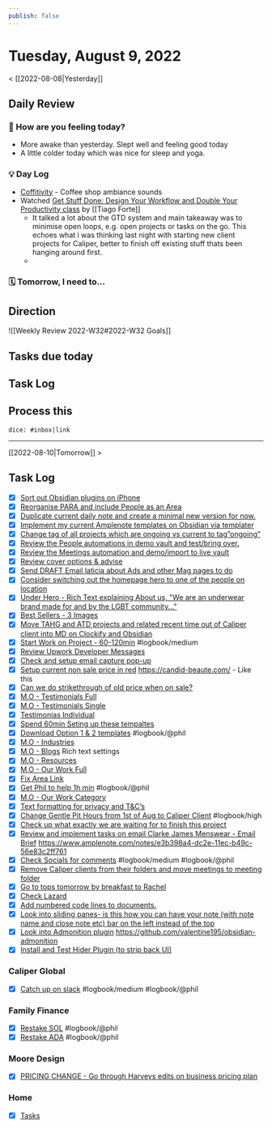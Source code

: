 ```yaml
---
publish: false 
---
```


# Tuesday, August 9, 2022

< [[2022-08-08|Yesterday]]

## Daily Review

### 📕 How are you feeling today?
- More awake than yesterday. Slept well and feeling good today
- A little colder today which was nice for sleep and yoga.


### 💡 Day Log
- [Coffitivity](https://coffitivity.com/) - Coffee shop ambiance sounds
- Watched [Get Stuff Done: Design Your Workflow and Double Your Productivity class](https://www.youtube.com/watch?v=xRiYyAN83tY&list=WL&index=4) by [[Tiago Forte]] 
	- It talked a lot about the GTD system and main takeaway was to minimise open loops, e.g. open projects or tasks on the go. This echoes what i was thinking last night with starting new client projects for Caliper, better to finish off existing stuff thats been hanging around first. 
	- 



### 🗓 Tomorrow, I need to...



## Direction

![[Weekly Review 2022-W32#2022-W32 Goals]]

## Tasks due today



##  Task Log



##  Process this

`dice: #inbox|link`


---

[[2022-08-10|Tomorrow]] >

## Task Log
- [x] [Sort out Obsidian plugins on iPhone](things:///show?id=JR6ZkeAfSJ3KNFeirzsoxT)
- [x] [Reorganise PARA and include People as an Area](things:///show?id=XHGPpfDAPioLpuyXRrxnua)
- [x] [Duplicate current daily note and create a minimal new version for now.](things:///show?id=MgEzExwZ3U69ksooFH9vvY)
- [x] [Implement my current Amplenote templates on Obsidian via templater](things:///show?id=3sNaHXZf6u7DSabrvaHudp)
- [x] [Change tag of all projects which are ongoing vs current to tag”ongoing”](things:///show?id=7cGZjWkP6efoR3QisXetJb)
- [x] [Review the People automations in demo vault and test/bring over.](things:///show?id=6XMegQckB9cafV7BTQmnTQ)
- [x] [Review the Meetings automation and demo/import to live vault](things:///show?id=Tqb2AWkvcpRBCUFKcrfik)
- [x] [Review cover options & advise](things:///show?id=XCUBoNw1SKShZCfspsdTNm)
- [x] [Send DRAFT Email laticia about Ads and other Mag pages to do](things:///show?id=X9GhRByhqUzgCevrS2fARr)
- [x] [Consider switching out the homepage hero to one of the people on location](things:///show?id=14DEXp6emM8wyrHvay8XiY)
- [x] [Under Hero - Rich Text explaining About us, "We are an underwear brand made for and by the LGBT community..."](things:///show?id=AgtEKm9M5BmyF8d9aZxEsP)
- [x] [Best Sellers - 3 Images](things:///show?id=Es39bWDrwV4r23djKVdz9C)
- [x] [Move TAHG and ATD projects and related recent time out of Caliper client into MD on Clockify and Obsidian](things:///show?id=Rua2cPiykeeFtBbCZmWKVb)
- [x] [Start Work on Project - 60-120min](things:///show?id=NzbRAi2cFwTToBG73t7gDm) #logbook/medium
- [x] [Review Upwork Developer Messages](things:///show?id=5RepHoqftC2EnwarbqTC44)
- [x] [Check and setup email capture pop-up](things:///show?id=2cPasicoWww73d7DP6Jk2n)
- [x] [Setup current non sale price in red](things:///show?id=CgTjLgSD5HaZ2eubkQaUqX)
	https://candid-beaute.com/ - Like this
- [x] [Can we do strikethrough of old price when on sale?](things:///show?id=7nihKFAdQwxoA8tXX8ovPW)
- [x] [M.O - Testimonials Full](things:///show?id=2sS1W2qdfTKyS8D1Ckcd5L)
- [x] [M.O - Testimonials Single](things:///show?id=JqHDJgSGTJ7QEqdoPyBr65)
- [x] [Testimonias Individual](things:///show?id=FBTzVKbD93FchPM5fEm2w7)
- [x] [Spend 60min Seting up these tempaltes](things:///show?id=JVGnTEGnBGxcJYeGJ8HVZg)
- [x] [Download Option 1 & 2 templates](things:///show?id=VbyJxESN1sNVfQZzjavYcN) #logbook/@phil
- [x] [M.O - Industries](things:///show?id=32RiGKvUkkLCfUJpFdotw8)
- [x] [M.O - Blogs](things:///show?id=C88PjUnc3RJ7Y8LzKDXSHK)
	Rich text settings
- [x] [M.O - Resources](things:///show?id=Qqhj6k1tqW76PRfhCir6At)
- [x] [M.O - Our Work Full](things:///show?id=BB8DUN6oUePJ9ZCyvB1usQ)
- [x] [Fix Area Link](things:///show?id=M462GPdh9ekq3osikQm4AF)
- [x] [Get Phil to help 1h min](things:///show?id=Uf9D9Vxxb7ivKHpPDKx9qT) #logbook/@phil
- [x] [M.O - Our Work Category](things:///show?id=F41jgEa6aNxdGFR3Hwqi28)
- [x] [Text formatting for privacy and T&C’s](things:///show?id=TGa3x3ezwtTiMx7z2qifoh)
- [x] [Change Gentle Pit Hours from 1st of Aug to Caliper Client](things:///show?id=KEGUmuUPwVDPmxcJABFqb9) #logbook/high
- [x] [Check up what exactly we are waiting for to finish this project](things:///show?id=Ap7rV5fvP5qmCRDTk7hgBG)
- [x] [Review and implement tasks on email Clarke James Menswear - Email Brief](things:///show?id=7a7rXgU6pvHUJCXfyBKqxi)
	https://www.amplenote.com/notes/e3b398a4-dc2e-11ec-b49c-56e83c2ff761
- [x] [Check Socials for comments](things:///show?id=5GH4JrDWn22adpppmD8DmE) #logbook/medium #logbook/@phil
- [x] [Remove Caliper clients from their folders and move meetings to meeting folder](things:///show?id=UFZeBgy8FS4RTSpfQ736KS)
- [x] [Go to tops tomorrow by breakfast to Rachel](things:///show?id=3xXk4TksRiHQ263xxxCh8g)
- [x] [Check Lazard](things:///show?id=Jyijy7MPHg7LnQv5mKLf9W)
- [x] [Add numbered code lines to documents.](things:///show?id=Jnu6DBFQPX4EfogsQ6VYZE)
- [x] [Look into sliding panes- is this how you can have your note (with note name and close note etc) bar on the left instead of the top](things:///show?id=PcAivA9U923Pucz8MVEbbd)
- [x] [Look into Admonition plugin](things:///show?id=KY4pfg3fW1qEYJh4gEJNPx)
	https://github.com/valentine195/obsidian-admonition
- [x] [Install and Test Hider Plugin (to strip back UI)](things:///show?id=DfNKySKyDDYtDY272Uknuj)
### Caliper Global
- [x] [Catch up on slack](things:///show?id=Jefn4LqxhWacq3EgLt2Man) #logbook/medium #logbook/@phil
### Family Finance
- [x] [Restake SOL](things:///show?id=8AsvxsqjrGrkDy4EiVzZzr) #logbook/@phil
- [x] [Restake ADA](things:///show?id=JcToJzeU3oxmrbfTXxsXEL) #logbook/@phil
### Moore Design
- [x] [PRICING CHANGE - Go through Harveys edits on business pricing plan](things:///show?id=FGK3fRfsHoqHs6MQcHdiQS)
### Home
- [x] [Tasks](things:///show?id=QGUwKRmmF7D9bvQHEZCCZB)